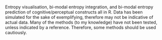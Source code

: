 Entropy visualisation, bi-modal entropy integration, and bi-modal entropy prediction of cognitive/perceptual
constructs all in R. Data has been simulated for the sake of exemplifying, therefore may not be indicative 
of actual data. Many of the methods (to my knowledge) have not been tested, unless indicated by a reference.
Therefore, some methods should be used cautiously.
